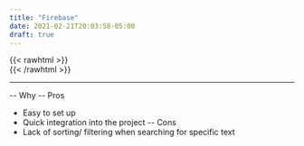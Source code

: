 ```yaml
---
title: "Firebase"
date: 2021-02-21T20:03:58-05:00
draft: true
---
```

{{< rawhtml >}}
<br />
{{< /rawhtml >}}

***
-- Why
-- Pros
  - Easy to set up
  - Quick integration into the project
-- Cons
 - Lack of sorting/ filtering when searching for specific text
